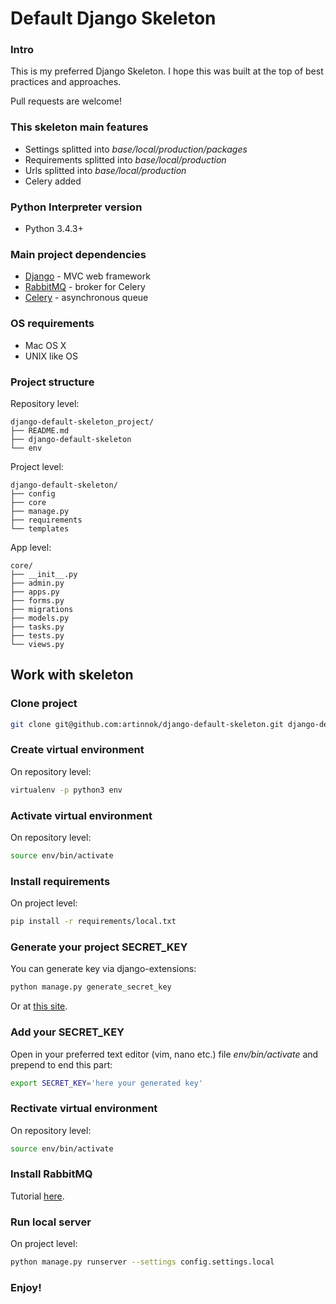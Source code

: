 # Default Django Skeleton

### Intro
This is my preferred Django Skeleton. I hope this was built at the top of best
practices and approaches.

Pull requests are welcome!

### This skeleton main features
* Settings splitted into *base/local/production/packages*
* Requirements splitted into *base/local/production*
* Urls splitted into *base/local/production*
* Celery added

### Python Interpreter version
* Python 3.4.3+

### Main project dependencies
* [Django](https://www.djangoproject.com/) - MVC web framework
* [RabbitMQ](http://www.rabbitmq.com/) - broker for Celery
* [Celery](http://www.celeryproject.org/) - asynchronous queue

### OS requirements
* Mac OS X
* UNIX like OS

### Project structure
Repository level:
```
django-default-skeleton_project/
├── README.md
├── django-default-skeleton
└── env
```

Project level:
```
django-default-skeleton/
├── config
├── core
├── manage.py
├── requirements
└── templates
```

App level:
```
core/
├── __init__.py
├── admin.py
├── apps.py
├── forms.py
├── migrations
├── models.py
├── tasks.py
├── tests.py
└── views.py
```
## Work with skeleton

### Clone project
```bash
git clone git@github.com:artinnok/django-default-skeleton.git django-default-skeleton_project
```

### Create virtual environment
On repository level:
```bash
virtualenv -p python3 env 
```

### Activate virtual environment
On repository level:
```bash
source env/bin/activate
```

### Install requirements
On project level:
```bash
pip install -r requirements/local.txt
```

### Generate your project SECRET_KEY
You can generate key via django-extensions:
```bash
python manage.py generate_secret_key
```

Or at [this site](http://www.miniwebtool.com/django-secret-key-generator/).

### Add your SECRET_KEY
Open in your preferred text editor (vim, nano etc.) file *env/bin/activate*
and
prepend to
end this part:
```bash
export SECRET_KEY='here your generated key'
```

### Rectivate virtual environment
On repository level:
```bash
source env/bin/activate
```

### Install RabbitMQ
Tutorial [here](http://www.rabbitmq.com/install-debian.html).

### Run local server
On project level:
```bash
python manage.py runserver --settings config.settings.local
```
### Enjoy!
